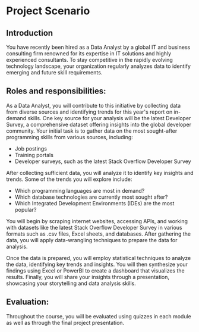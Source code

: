 # Project Scenario
 ## Introduction
 You have recently been hired as a Data Analyst by a global IT and business consulting firm renowned for its expertise in IT solutions and highly experienced
 consultants. To stay competitive in the rapidly evolving technology landscape, your organization regularly analyzes data to identify emerging and future skill
 requirements.
 ## Roles and responsibilities:
 As a Data Analyst, you will contribute to this initiative by collecting data from diverse sources and identifying trends for this year's report on in-demand skills. One
 key source for your analysis will be the latest Developer Survey, a comprehensive dataset offering insights into the global developer community.
 Your initial task is to gather data on the most sought-after programming skills from various sources, including:
 - Job postings
 - Training portals
 - Developer surveys, such as the latest Stack Overflow Developer Survey
 
 After collecting sufficient data, you will analyze it to identify key insights and trends. Some of the trends you will explore include:
 
 - Which programming languages are most in demand?
 - Which database technologies are currently most sought after?
 - Which Integrated Development Environments (IDEs) are the most popular?
 
 You will begin by scraping internet websites, accessing APIs, and working with datasets like the latest Stack Overflow Developer Survey in various formats such as
 .csv files, Excel sheets, and databases.
 After gathering the data, you will apply data-wrangling techniques to prepare the data for analysis.
 
 Once the data is prepared, you will employ statistical techniques to analyze the data, identifying key trends and insights. You will then synthesize your findings using
 Excel or PowerBI to create a dashboard that visualizes the results. Finally, you will share your insights through a presentation, showcasing your storytelling and
 data analysis skills.
 ## Evaluation:
 Throughout the course, you will be evaluated using quizzes in each module as well as through the final project presentation.


